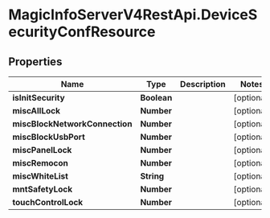 # MagicInfoServerV4RestApi.DeviceSecurityConfResource

## Properties
Name | Type | Description | Notes
------------ | ------------- | ------------- | -------------
**isInitSecurity** | **Boolean** |  | [optional] 
**miscAllLock** | **Number** |  | [optional] 
**miscBlockNetworkConnection** | **Number** |  | [optional] 
**miscBlockUsbPort** | **Number** |  | [optional] 
**miscPanelLock** | **Number** |  | [optional] 
**miscRemocon** | **Number** |  | [optional] 
**miscWhiteList** | **String** |  | [optional] 
**mntSafetyLock** | **Number** |  | [optional] 
**touchControlLock** | **Number** |  | [optional] 


